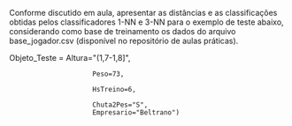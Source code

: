 Conforme discutido em aula, apresentar as distâncias e as classificações obtidas pelos classificadores 1-NN e 3-NN para o exemplo de teste abaixo, considerando como base de treinamento os dados do arquivo base_jogador.csv (disponível no repositório de aulas práticas).

 

Objeto_Teste = Altura="(1,7-1,8]",

                         Peso=73,

                         HsTreino=6,

                         Chuta2Pes="S",
                         Empresario="Beltrano")